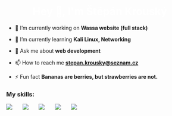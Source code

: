 <h1 align="center" style="color: white">Hey 👋, I'm Štěpán Krouský</h1>

- 🔭 I’m currently working on **Wassa website (full stack)**

- 🌱 I’m currently learning **Kali Linux, Networking**

- 💬 Ask me about **web development**

- 📫 How to reach me **stepan.krousky@seznam.cz**

- ⚡ Fun fact **Bananas are berries, but strawberries are not.**

<h3 align="left">My skills:</h3>
<p align="left"">
    <img src="https://skillicons.dev/icons?i=js,ts" />
    &nbsp;&nbsp;&nbsp;&nbsp;&nbsp;
    <img src="https://skillicons.dev/icons?i=nextjs,tailwind" />
    &nbsp;&nbsp;&nbsp;&nbsp;&nbsp;
    <img src="https://skillicons.dev/icons?i=mysql,mongodb,postgres" />
    &nbsp;&nbsp;&nbsp;&nbsp;&nbsp;
    <img src="https://skillicons.dev/icons?i=express,nodejs" />
    &nbsp;&nbsp;&nbsp;&nbsp;&nbsp;
    <img src="https://skillicons.dev/icons?i=mui,figma" />
</p>
